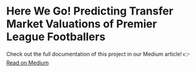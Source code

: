 # Here We Go! Predicting Transfer Market Valuations of Premier League Footballers

Check out the full documentation of this project in our Medium article!
👉 [Read on Medium](https://medium.com/stanford-cs224w/here-we-go-predicting-transfer-market-valuations-of-premier-league-footballers-1774131946ff)

